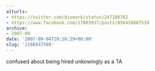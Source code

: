 ```yaml
---
alturls:
- https://twitter.com/bismark/status/247188762
- https://www.facebook.com/17803937/posts/856458887539
archive:
- 2007-09
date: '2007-09-04T20:26:29+00:00'
slug: '1188937589'
---
```


confused about being hired unkowingly as a TA

